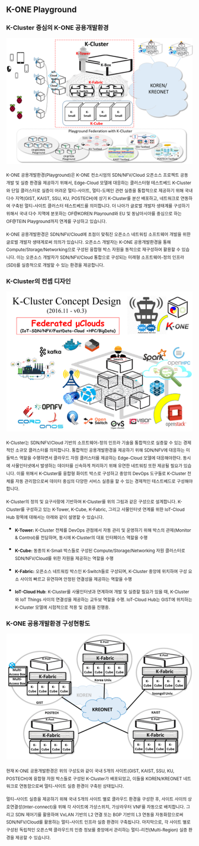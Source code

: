 ## K-ONE Playground

### K-Cluster 중심의 K-ONE 공용개발환경
![alt tag](https://github.com/K-OpenNet/K-ONE/blob/master/WWW/images/K-Cluster-centric_K-ONE_Playground.png)

<sub>K-ONE 공용개발환경(Playground)은 K-ONE 컨소시엄의 SDN/NFV/Cloud 오픈소스 프로젝트 공동 개발 및 실증 환경을 제공하기 위해서, Edge-Cloud 모델에 대응하는 클러스터형 테스트베드 K-Cluster와 단일 클러스터로 실증이 어려운 멀티-사이트, 멀티-도메인 관련 실증을 통합적으로 제공하기 위해 국내 다수 지역(GIST, KAIST, SSU, KU, POSTECH)에 상기 K-Cluster를 분산 배포하고, 네트워크로 연동하여 구축된 멀티-사이트 클러스터 테스트베드를 의미합니다. 더 나아가 글로벌 개발자 생태계를 구성하기 위해서 국내 다수 지역에 분포하는 OF@KOREN Playround와 EU 및 동남아시아를 중심으로 하는 OF@TEIN Playground까지 연계를 구상하고 있습니다.</sub>


<sub>K-ONE 공용개발환경은 SDN/NFV/Cloud에 초점이 맞춰진 오픈소스 네트워킹 소프트웨어 개발을 위한 글로벌 개발자 생태계로써 의의가 있습니다. 오픈소스 개발자는 K-ONE 공용개발환경을 통해 Compute/Storage/Networking으로 구성된 융합형 박스 자원을 동적으로 재구성하여 활용할 수 있습니다. 이는 오픈소스 개발자가 SDN/NFV/Cloud 통합으로 구성되는 미래형 소프트웨어-정의 인프라(SDI)를 실증적으로 개발할 수 있는 환경을 제공합니다.</sub>

### K-Cluster의 컨셉 디자인
![alt tag](https://github.com/K-OpenNet/K-ONE/blob/master/WWW/images/K-Cluster_Concept_Design-v0.3.png)

<sub>K-Cluster는 SDN/NFV/Cloud 기반의 소프트웨어-정의 인프라 기술을 통합적으로 실증할 수 있는 경제적인 소규모 클러스터를 의미합니다. 통합적인 공용개발환경을 제공하기 위해 SDN/NFV에 대응하는 미들박스 역할을 수행하면서 클라우드 자원 클러스터를 제공하는 Edge-Cloud 모델에 대응해야한다. 동시에 사물인터넷에서 발생하는 데이터를 신속하게 처리하기 위해 유연한 네트워킹 또한 제공될 필요가 있습니다. 이를 위해서 K-Cluster를 융합형 화이트 박스로 구성하고 중앙의 DevOps 도구들로 K-Cluster 전체를 자동 관리함으로써 데이터 중심의 다양한 서비스 실증을 할 수 있는 경제적인 테스트베드로 구성해야 합니다.</sub>

<sub>K-Cluster의 정의 및 요구사항에 기반하여 K-Cluster를 위의 그림과 같은 구성으로 설계합니다. K-Cluster를 구성하고 있는 K-Tower, K-Cube, K-Fabric, 그리고 사물인터넷 연계를 위한 IoT-Cloud Hub 항목에 대해서는 아래와 같이 설명할 수 있습니다.</sub>

* <sub>**K-Tower:** K-Cluster 전체를 DevOps 관점에서 자동 관리 및 운영하기 위해 박스의 관제(Monitor & Control)를 전담하며, 동시에 K-Cluster의 대표 인터페이스 역할을 수행</sub>

* <sub>**K-Cube:** 동종의 K-Small 박스들로 구성된 Compute/Storage/Networking 자원 클러스터로 SDN/NFV/Cloud를 위한 자원을 제공하는 역할을 수행</sub>

* <sub>**K-Fabric:** 오픈소스 네트워킹 박스인 K-Switch들로 구성되며, K-Cluster 중앙에 위치하여 구성 요소 사이의 빠르고 유연하며 안정된 연결성을 제공하는 역할을 수행</sub>

* <sub>**IoT-Cloud Hub**: K-Cluster를 사물인터넷과 연계하여 개발 및 실증할 필요가 있을 때, K-Cluster와 IoT Things 사이의 연결성을 제공하는 교두보 역할을 수행. IoT-Cloud Hub는 GIST에 위치하는 K-Cluster 모델에 시험적으로 적용 및 검증을 진행중.</sub>

### K-ONE 공용개발환경 구성현황도
![alt tag](https://github.com/K-OpenNet/K-ONE/blob/master/WWW/images/%5B180321%5DK-ONE_Playground_Current_Configuration.png)

<sub>현재 K-ONE 공용개발환경은 위의 구성도와 같이 국내 5개의 사이트(GIST, KAIST, SSU, KU, POSTECH)에 융합형 자원 박스들로 구성된 K-Cluster가 배포되었고, 이들을 KOREN/KREONET 네트워크로 연동함으로써 멀티-사이트 실증 환경이 구축된 상태입니다.</sub>

<sub>멀티-사이트 실증을 제공하기 위해 국내 5개의 사이트 별로 클라우드 환경을 구성한 후, 사이트 사이의 상호연결성(Inter-connect)을 위해 각 사이트에 가상스위치, 가상라우터 VNF를 자동으로 배치합니다. 그리고 SDN 제어기를 활용하여 VxLAN 기반의 L2 연결 또는 BGP 기반의 L3 연동을 자동화함으로써 SDN/NFV/Cloud를 활용하는 멀티-사이트 인프라 실증 환경이 구축됩니다. 마지막으로, 각 사이트 별로 구성된 독립적인 오픈스택 클라우드의 인증 정보를 중앙에서 관리하는 멀티-리전(Multi-Region) 실증 환경을 제공할 수 있습니다.</sub>




<!--

K-ONE 공용개발환경 은 오픈소스 네트워킹 소프트웨어 R&D 개발을 위한 글로벌 개발자 생태계입니다.<br>
K-ONE IoT Cloud Testbed is global developer environment for R&D on opensource networking software.

이 공용개발환경은 GIST주도로 진행되고 있으며, [SmartFIRE FP7 FIRE 공동연구와 OF@TEIN 커뮤니티 활동](http://opennetworking.kr/projects/k-one-playground/wiki/SmartFIRE_FP7_FIRE_&_OF@TEIN) 을 통해 EU 및 동남아시아를 중심으로 한 30여개 기관에 속한 글로벌 개발자 생태계 구성을 시도하는 것이 가능한 상태입니다.

개발자가 구상하는 응용의 목적 및 요구사항에 맞춰 SmartX Box들로 구성된 자원집합 인프라를 만들고, 이를 설정 및 제어, 그리고 가시화하는 요소 기술은 매우 중요합니다. 따라서 K-ONE 공용개발환경을 활용하면서 융합형 SmartX Box자원을 각 개발자에게 동적으로 재구성하는 것은 필수적입니다. 이때 단일화된 Box 개념의 공통 하드웨어로 준비된 융합형 SmartX Box(Type B*, Type C, Type S, Type M 등)를 이용하면 효과적으로 SDN/NFV/Cloud 통합으로 구성되는 미래형 소프트웨어-정의 인프라를 실증적으로 구현하면서 활용할 수 있습니다.

아래는 K-ONE 공용개발환경에 대한 전체적인 다이어그램입니다.

### K-Cluster 중심의 K-ONE 공용개발환경
![alt tag](https://github.com/K-OpenNet/K-ONE/blob/master/images/K-Cluster-centric_K-ONE_Playground.png)

### K-Cluster의 컨셉 디자인
![alt tag](https://github.com/K-OpenNet/K-ONE/blob/master/images/K-Cluster_Concept_Design-v0.3.png)

### K-ONE 공용개발환경 구성현황도
![alt tag](https://github.com/K-OpenNet/K-ONE/blob/master/images/%5B170104%5DK-ONE_Playground_Current_Configuration.png)
--><!--

K-ONE 공용개발환경 은 오픈소스 네트워킹 소프트웨어 R&D 개발을 위한 글로벌 개발자 생태계입니다.<br>
K-ONE IoT Cloud Testbed is global developer environment for R&D on opensource networking software.

이 공용개발환경은 GIST주도로 진행되고 있으며, [SmartFIRE FP7 FIRE 공동연구와 OF@TEIN 커뮤니티 활동](http://opennetworking.kr/projects/k-one-playground/wiki/SmartFIRE_FP7_FIRE_&_OF@TEIN) 을 통해 EU 및 동남아시아를 중심으로 한 30여개 기관에 속한 글로벌 개발자 생태계 구성을 시도하는 것이 가능한 상태입니다.

개발자가 구상하는 응용의 목적 및 요구사항에 맞춰 SmartX Box들로 구성된 자원집합 인프라를 만들고, 이를 설정 및 제어, 그리고 가시화하는 요소 기술은 매우 중요합니다. 따라서 K-ONE 공용개발환경을 활용하면서 융합형 SmartX Box자원을 각 개발자에게 동적으로 재구성하는 것은 필수적입니다. 이때 단일화된 Box 개념의 공통 하드웨어로 준비된 융합형 SmartX Box(Type B*, Type C, Type S, Type M 등)를 이용하면 효과적으로 SDN/NFV/Cloud 통합으로 구성되는 미래형 소프트웨어-정의 인프라를 실증적으로 구현하면서 활용할 수 있습니다.

아래는 K-ONE 공용개발환경에 대한 전체적인 다이어그램입니다.

### K-Cluster 중심의 K-ONE 공용개발환경
![alt tag](https://github.com/K-OpenNet/K-ONE/blob/master/images/K-Cluster-centric_K-ONE_Playground.png)

### K-Cluster의 컨셉 디자인
![alt tag](https://github.com/K-OpenNet/K-ONE/blob/master/images/K-Cluster_Concept_Design-v0.3.png)

### K-ONE 공용개발환경 구성현황도
![alt tag](https://github.com/K-OpenNet/K-ONE/blob/master/images/%5B170104%5DK-ONE_Playground_Current_Configuration.png)
-->

<!--

# K-ONE Playground

K-ONE 공용개발환경 은 오픈소스 네트워킹 소프트웨어 R&D 개발을 위한 글로벌 개발자 생태계입니다.<br>
K-ONE IoT Cloud Testbed is global developer environment for R&D on opensource networking software.

이 공용개발환경은 GIST주도로 진행되고 있으며, [SmartFIRE FP7 FIRE 공동연구와 OF@TEIN 커뮤니티 활동](http://opennetworking.kr/projects/k-one-playground/wiki/SmartFIRE_FP7_FIRE_&_OF@TEIN) 을 통해 EU 및 동남아시아를 중심으로 한 30여개 기관에 속한 글로벌 개발자 생태계 구성을 시도하는 것이 가능한 상태입니다.

개발자가 구상하는 응용의 목적 및 요구사항에 맞춰 SmartX Box들로 구성된 자원집합 인프라를 만들고, 이를 설정 및 제어, 그리고 가시화하는 요소 기술은 매우 중요합니다. 따라서 K-ONE 공용개발환경을 활용하면서 융합형 SmartX Box자원을 각 개발자에게 동적으로 재구성하는 것은 필수적입니다. 이때 단일화된 Box 개념의 공통 하드웨어로 준비된 융합형 SmartX Box(Type B*, Type C, Type S, Type M 등)를 이용하면 효과적으로 SDN/NFV/Cloud 통합으로 구성되는 미래형 소프트웨어-정의 인프라를 실증적으로 구현하면서 활용할 수 있습니다.

아래는 K-ONE 공용개발환경에 대한 전체적인 다이어그램입니다.

### K-Cluster 중심의 K-ONE 공용개발환경
![alt tag](https://github.com/K-OpenNet/K-ONE/blob/master/images/K-Cluster-centric_K-ONE_Playground.png)

### K-Cluster의 컨셉 디자인
![alt tag](https://github.com/K-OpenNet/K-ONE/blob/master/images/K-Cluster_Concept_Design-v0.3.png)

### K-ONE 공용개발환경 구성현황도
![alt tag](https://github.com/K-OpenNet/K-ONE/blob/master/images/%5B170104%5DK-ONE_Playground_Current_Configuration.png)


-->
